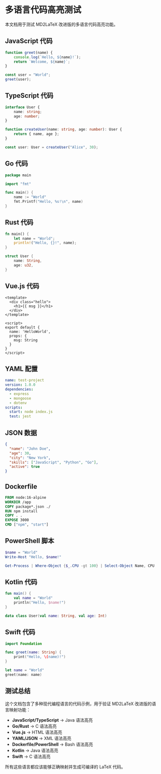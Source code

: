 # 多语言代码高亮测试

本文档用于测试 MD2LaTeX 改进版的多语言代码高亮功能。

## JavaScript 代码

```javascript
function greet(name) {
    console.log(`Hello, ${name}!`);
    return `Welcome, ${name}`;
}

const user = "World";
greet(user);
```

## TypeScript 代码

```typescript
interface User {
    name: string;
    age: number;
}

function createUser(name: string, age: number): User {
    return { name, age };
}

const user: User = createUser("Alice", 30);
```

## Go 代码

```go
package main

import "fmt"

func main() {
    name := "World"
    fmt.Printf("Hello, %s!\n", name)
}
```

## Rust 代码

```rust
fn main() {
    let name = "World";
    println!("Hello, {}!", name);
}

struct User {
    name: String,
    age: u32,
}
```

## Vue.js 代码

```vue
<template>
  <div class="hello">
    <h1>{{ msg }}</h1>
  </div>
</template>

<script>
export default {
  name: 'HelloWorld',
  props: {
    msg: String
  }
}
</script>
```

## YAML 配置

```yaml
name: test-project
version: 1.0.0
dependencies:
  - express
  - mongoose
  - dotenv
scripts:
  start: node index.js
  test: jest
```

## JSON 数据

```json
{
  "name": "John Doe",
  "age": 30,
  "city": "New York",
  "skills": ["JavaScript", "Python", "Go"],
  "active": true
}
```

## Dockerfile

```dockerfile
FROM node:16-alpine
WORKDIR /app
COPY package*.json ./
RUN npm install
COPY . .
EXPOSE 3000
CMD ["npm", "start"]
```

## PowerShell 脚本

```powershell
$name = "World"
Write-Host "Hello, $name!"

Get-Process | Where-Object {$_.CPU -gt 100} | Select-Object Name, CPU
```

## Kotlin 代码

```kotlin
fun main() {
    val name = "World"
    println("Hello, $name!")
}

data class User(val name: String, val age: Int)
```

## Swift 代码

```swift
import Foundation

func greet(name: String) {
    print("Hello, \(name)!")
}

let name = "World"
greet(name: name)
```

## 测试总结

这个文档包含了多种现代编程语言的代码示例，用于验证 MD2LaTeX 改进版的语言映射功能：

- **JavaScript/TypeScript** → Java 语法高亮
- **Go/Rust** → C 语法高亮  
- **Vue.js** → HTML 语法高亮
- **YAML/JSON** → XML 语法高亮
- **Dockerfile/PowerShell** → Bash 语法高亮
- **Kotlin** → Java 语法高亮
- **Swift** → C 语法高亮

所有这些语言都应该能够正确映射并生成可编译的 LaTeX 代码。
